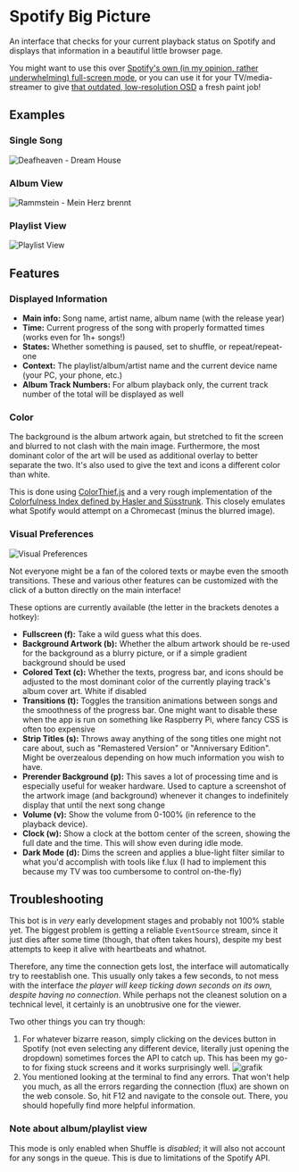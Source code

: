 # Spotify Big Picture

An interface that checks for your current playback status on Spotify and displays that information in a beautiful little browser page.

You might want to use this over [Spotify's own (in my opinion, rather underwhelming) full-screen mode](https://i.imgur.com/dvreOAX.jpg), or you can use it for your TV/media-streamer to give [that outdated, low-resolution OSD](https://i.imgur.com/lNfCcrW.jpg) a fresh paint job!

## Examples

### Single Song
![Deafheaven - Dream House](https://i.imgur.com/OBO0GiM.png)

### Album View
![Rammstein - Mein Herz brennt](https://i.imgur.com/13cd9oF.png)

### Playlist View
![Playlist View](https://i.imgur.com/TI5ZFyh.png)

## Features

### Displayed Information

* **Main info:** Song name, artist name, album name (with the release year)
* **Time:** Current progress of the song with properly formatted times (works even for 1h+ songs!)
* **States:** Whether something is paused, set to shuffle, or repeat/repeat-one
* **Context:** The playlist/album/artist name and the current device name (your PC, your phone, etc.)
* **Album Track Numbers:** For album playback only, the current track number of the total will be displayed as well

### Color

The background is the album artwork again, but stretched to fit the screen and blurred to not clash with the main image. Furthermore, the most dominant color of the art will be used as additional overlay to better separate the two. It's also used to give the text and icons a different color than white.

This is done using [ColorThief.js](https://lokeshdhakar.com/projects/color-thief) and a very rough implementation of the [Colorfulness Index defined by Hasler and Süsstrunk](https://infoscience.epfl.ch/record/33994/files/HaslerS03.pdf). This closely emulates what Spotify would attempt on a Chromecast (minus the blurred image).

### Visual Preferences

![Visual Preferences](https://i.imgur.com/BvwoduC.png)

Not everyone might be a fan of the colored texts or maybe even the smooth transitions. These and various other features can be customized with the click of a button directly on the main interface!

These options are currently available (the letter in the brackets denotes a hotkey):

* **Fullscreen (f):** Take a wild guess what this does.
* **Background Artwork (b):** Whether the album artwork should be re-used for the background as a blurry picture, or if a simple gradient background should be used
* **Colored Text (c):** Whether the texts, progress bar, and icons should be adjusted to the most dominant color of the currently playing track's album cover art. White if disabled
* **Transitions (t):** Toggles the transition animations between songs and the smoothness of the progress bar. One might want to disable these when the app is run on something like Raspberry Pi, where fancy CSS is often too expensive
* **Strip Titles (s):** Throws away anything of the song titles one might not care about, such as "Remastered Version" or "Anniversary Edition". Might be overzealous depending on how much information you wish to have.
* **Prerender Background (p):** This saves a lot of processing time and is especially useful for weaker hardware. Used to capture a screenshot of the artwork image (and background) whenever it changes to indefinitely display that until the next song change
* **Volume (v):** Show the volume from 0-100% (in reference to the playback device).
* **Clock (w):** Show a clock at the bottom center of the screen, showing the full date and the time. This will show even during idle mode.
* **Dark Mode (d):** Dims the screen and applies a blue-light filter similar to what you'd accomplish with tools like f.lux (I had to implement this because my TV was too cumbersome to control on-the-fly)

## Troubleshooting
 
This bot is in *very* early development stages and probably not 100% stable yet. The biggest problem is getting a reliable `EventSource` stream, since it just dies after some time (though, that often takes hours), despite my best attempts to keep it alive with heartbeats and whatnot.

Therefore, any time the connection gets lost, the interface will automatically try to reestablish one. This usually only takes a few seconds, to not mess with the interface _the player will keep ticking down seconds on its own, despite having no connection_. While perhaps not the cleanest solution on a technical level, it certainly is an unobtrusive one for the viewer.

Two other things you can try though:

1. For whatever bizarre reason, simply clicking on the devices button in Spotify (not even selecting any different device, literally just opening the dropdown) sometimes forces the API to catch up. This has been my go-to for fixing stuck screens and it works surprisingly well.
![grafik](https://user-images.githubusercontent.com/8850085/206453960-12d34f5e-03c0-41a0-aba1-7c214de4e53e.png)
2. You mentioned looking at the terminal to find any errors. That won't help you much, as all the errors regarding the connection (flux) are shown on the web console. So, hit F12 and navigate to the console out. There, you should hopefully find more helpful information.

### Note about album/playlist view
This mode is only enabled when Shuffle is *disabled*; it will also not account for any songs in the queue. This is due to limitations of the Spotify API.
